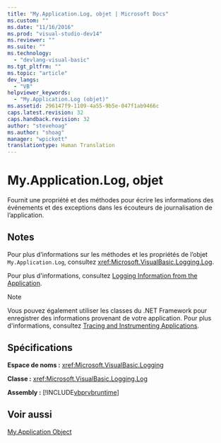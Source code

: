 ```yaml
---
title: "My.Application.Log, objet | Microsoft Docs"
ms.custom: ""
ms.date: "11/16/2016"
ms.prod: "visual-studio-dev14"
ms.reviewer: ""
ms.suite: ""
ms.technology: 
  - "devlang-visual-basic"
ms.tgt_pltfrm: ""
ms.topic: "article"
dev_langs: 
  - "VB"
helpviewer_keywords: 
  - "My.Application.Log (objet)"
ms.assetid: 296147f9-1109-4a55-9b5e-047f1ab9466c
caps.latest.revision: 32
caps.handback.revision: 32
author: "stevehoag"
ms.author: "shoag"
manager: "wpickett"
translationtype: Human Translation
---
```

# My.Application.Log, objet
Fournit une propriété et des méthodes pour écrire les informations des événements et des exceptions dans les écouteurs de journalisation de l’application.  
  
## Notes  
 Pour plus d’informations sur les méthodes et les propriétés de l’objet `My.Application.Log`, consultez <xref:Microsoft.VisualBasic.Logging.Log>.  
  
 Pour plus d'informations, consultez [Logging Information from the Application](../../../visual-basic/developing-apps/programming/log-info/logging-information-from-the-application.md).  
  
> [!NOTE]
>  Vous pouvez également utiliser les classes du .NET Framework pour enregistrer des informations provenant de votre application. Pour plus d'informations, consultez [Tracing and Instrumenting Applications](../Topic/Tracing%20and%20Instrumenting%20Applications.md).  
  
## Spécifications  
 **Espace de noms :** <xref:Microsoft.VisualBasic.Logging>  
  
 **Classe :** <xref:Microsoft.VisualBasic.Logging.Log>  
  
 **Assembly :** [!INCLUDE[vbprvbruntime](../../../visual-basic/language-reference/objects/includes/vbprvbruntime_md.md)]  
  
## Voir aussi  
 [My.Application Object](../../../visual-basic/language-reference/objects/my-application-object.md)